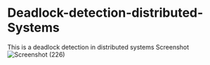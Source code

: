 # Deadlock-detection-distributed-Systems
This is a deadlock detection in distributed systems
Screenshot
![Screenshot (226)](https://github.com/Kapcool12/Deadlock-detection-distributed-Systems/assets/94378669/8a4ac287-0bb4-42c8-89c6-1093ea3eeda6)

